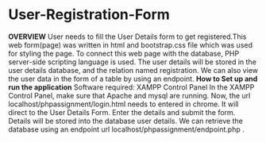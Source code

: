 # User-Registration-Form
**OVERVIEW**
User needs to fill the User Details form to get registered.This web form(page) was written in html and bootstrap.css file which was used for styling the page. To connect this web page with the database, PHP server-side scripting language is used. The user details will be stored in the user details database, and the relation named registration. We can also view the user data in the form of a table by using an endpoint.
**How to Set up and run the application**
Software required: XAMPP Control Panel
In the XAMPP Control Panel, make sure that Apache and mysql are running.
Now, the url localhost/phpassignment/login.html needs to entered in chrome.
It will direct to the User Details Form.
Enter the details and submit the form.
Details will be stored into the database user details.
We can retrieve the database using an endpoint url localhost/phpassignment/endpoint.php .
